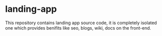 # landing-app
This repository contains landing app source code, it is completely isolated one which provides benifits like seo, blogs, wiki, docs on the front-end.

